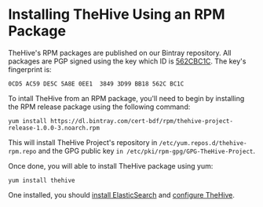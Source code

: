 # Installing TheHive Using an RPM Package

TheHive's RPM packages are published on our Bintray repository. All packages are PGP signed using the key which ID is [562CBC1C](/PGP-PUBLIC-KEY). The key's fingerprint is:

```0CD5 AC59 DE5C 5A8E 0EE1  3849 3D99 BB18 562C BC1C```

To intall TheHive from an RPM package, you'll need to begin by installing the RPM release package using the following command:
```
yum install https://dl.bintray.com/cert-bdf/rpm/thehive-project-release-1.0.0-3.noarch.rpm
```
This will install TheHive Project's repository in `/etc/yum.repos.d/thehive-rpm.repo` and the GPG public key `in
/etc/pki/rpm-gpg/GPG-TheHive-Project`.
 
Once done, you will able to install TheHive package using yum:
```
yum install thehive
```

One installed, you should [install ElasticSearch](elasticsearch-guide.md) and [configure TheHive](../admin/configuration.md).
